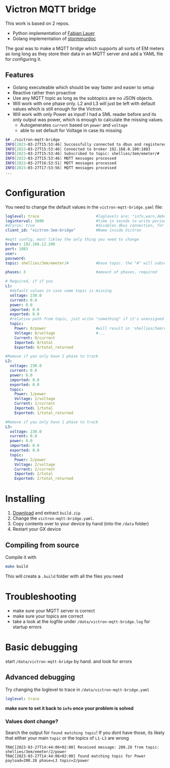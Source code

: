 # Victron MQTT bridge 

This work is based on 2 repos.

* Python implementation of [Fabian Lauer](https://github.com/fabian-lauer/dbus-shelly-3em-smartmeter)
* Golang implementation of [stormmurdoc](https://github.com/stormmurdoc/victron_sdm630_bridge)

The goal was to make a MQTT bridge which supports all sorts of EM meters as long long as they store their data in an MQTT server and add a YAML file for configuring it.

## Features
* Golang executeable which should be way faster and easier to setup
* Reactive rather then proactive
* Use any MQTT topic as long as the subtopics are no JSON objects.
* Will work with one phase only. L2 and L3 will just be left with default values which is still enough for the Victron.
* Will work with only Power as input! I had a SML reader before and its only output was power, which is enough to calculate the missing values.
  - Autogenerates `current` based on `power` and `voltage`
  - able to set default for Voltage in case its missing

```sh
$# ./victron-mqtt-bridge
INFO[2023-03-27T15:53:46] Successfully connected to dbus and registered as a 'victron-mqtt-bridge' 
INFO[2023-03-27T15:53:46] Connected to broker 192.168.0.100:1883      
INFO[2023-03-27T15:53:46] Subscribed to topic: shellies/3em/emeter/#   
INFO[2023-03-27T15:53:46] MQTT messages processed                       messages=0
INFO[2023-03-27T16:53:51] MQTT messages processed                       messages=1530
INFO[2023-03-27T17:53:56] MQTT messages processed                       messages=3115
...
```

# Configuration

You need to change the default values in the `victron-mqtt-bridge.yaml` file:
```yaml
loglevel: trace                         #loglevels are: "info,warn,debug,trace", remove to disable logging
loginterval: 3600                       #time in secods to write periodic logs. default: 3600
#dryrun: true                           #disables dbus connection, for testing only
client_id: "victron-3em-bridge"         #Name inside Victron

#mqtt config, most likley the only thing you need to change
broker: 192.168.12.200
port: 1883
user: 
password: 
topic: shellies/3em/emeter/#            #base topic. the "#" will subscribe to ALL topics beneath it

phases: 3                               #amount of phases, required

# Required, if if you 
L1:
  #default values in case some topic is missing
  voltage: 230.0
  current: 0.0
  power: 0.0
  imported: 0.0
  exported: 0.0
  #relative path from topic, just write "something" if it's unassigned
  topic:
    Power: 0/power                      #will result in 'shellies/3em/emeter/0/power'   
    Voltage: 0/voltage                  #...
    Current: 0/current
    Imported: 0/total
    Exported: 0/total_returned

#Remove if you only have 1 phase to track
L2:
  voltage: 230.0
  current: 0.0
  power: 0.0
  imported: 0.0
  exported: 0.0
  topic:
    Power: 1/power
    Voltage: 1/voltage
    Current: 1/current
    Imported: 1/total
    Exported: 1/total_returned

#Remove if you only have 1 phase to track
L3:
  voltage: 230.0
  current: 0.0
  power: 0.0
  imported: 0.0
  exported: 0.0
  topic:
    Power: 2/power
    Voltage: 2/voltage
    Current: 2/current
    Imported: 2/total
    Exported: 2/total_returned
```

# Installing

1. [Download](https://github.com/achmed20/victron_energymeter_mqtt/releases) and extract `build.zip`
2. Change the `victron-mqtt-bridge.yaml`. 
3. Copy contents over to your device by hand (into the `/data` folder)
4. Restart your GX device

## Compiling from source

Compile it with
```sh
make build
```
This will create a `.build` folder with all the files you need

# Troubleshooting

* make sure your MQTT server is correct
* make sure your topics are correct
* take a look at the logfile under `/data/victron-mqtt-bridge.log` for startup errors

# Basic debugging

start `/data/victron-mqtt-bridge` by hand. and look for errors

## Advanced debugging

Try changing the loglevel to trace in `/data/victron-mqtt-bridge.yaml`
```yaml
loglevel: trace
```
**make sure to set it back to `info` once your problem is solved**

### Values dont change?
Search the output for `found matching topic`! If you dont have those, its likely that either your main `topic` or the topics of `L1-L3` are wrong
```
TRAC[2023-03-27T14:44:06+02:00] Received message: 200.28 from topic: shellies/3em/emeter/2/power 
TRAC[2023-03-27T14:44:06+02:00] found matching topic for Power                payload=200.28 phase=L3 topic=2/power
```
